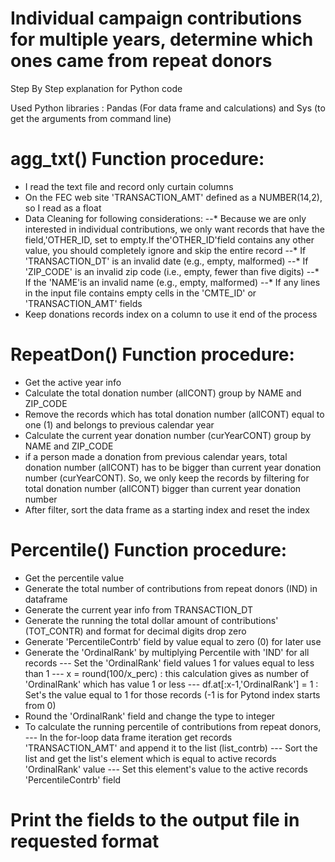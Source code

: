 #  Individual campaign contributions for multiple years, determine which ones came from repeat donors



Step By Step explanation for Python code

Used Python libraries : Pandas (For data frame and calculations) and Sys (to get the arguments from command line)



# agg_txt() Function procedure:
- I read the text file and record only curtain columns      
- On the FEC web site 'TRANSACTION_AMT' defined as a NUMBER(14,2), so I read as a float
- Data Cleaning for following considerations:
--* Because we are only interested in individual contributions, we only want records that have the field,'OTHER_ID, set to empty.If the'OTHER_ID'field contains any other value, you should completely ignore and skip the entire record
--* If 'TRANSACTION_DT' is an invalid date (e.g., empty, malformed)
--* If 'ZIP_CODE' is an invalid zip code (i.e., empty, fewer than five digits)
--* If the 'NAME'is an invalid name (e.g., empty, malformed)
--* If any lines in the input file contains empty cells in the 'CMTE_ID' or 'TRANSACTION_AMT' fields	
- Keep donations records index on a column to use it end of the process



# RepeatDon() Function procedure:
- Get the active year info
- Calculate the total donation number (allCONT) group by NAME and ZIP_CODE
- Remove the records which has total donation number (allCONT) equal to one (1) and belongs to previous calendar year 
- Calculate the current year donation number (curYearCONT) group by NAME and ZIP_CODE
- if a person made a donation from previous calendar years,  total donation number (allCONT) has to be bigger than current year donation number (curYearCONT). So, we only keep the records by filtering for total donation number (allCONT) bigger than current year donation number
- After filter, sort the data frame as a starting index and reset the index

# Percentile() Function procedure:
- Get the percentile value
- Generate the total number of contributions from repeat donors (IND) in dataframe
- Generate the current year info from  TRANSACTION_DT
- Generate the running the total dollar amount of contributions' (TOT_CONTR) and format for decimal digits drop zero
- Generate 'PercentileContrb' field by value equal to zero (0) for later use
- Generate the 'OrdinalRank' by multiplying Percentile with 'IND'  for all records 
--- Set the 'OrdinalRank' field values 1 for values equal to less than 1
--- x = round(100/x_perc)  : this calculation gives as number of 'OrdinalRank' which has value 1 or less
--- df.at[:x-1,'OrdinalRank'] = 1 : Set's the value  equal to 1 for those records (-1 is for Pytond index starts from 0)
- Round the 'OrdinalRank' field and change the type to integer
- To calculate the running percentile of contributions from repeat donors, 
--- In the for-loop data frame iteration get records 'TRANSACTION_AMT' and append it to the list (list_contrb)
--- Sort the list and get the list's element which is equal to active records 'OrdinalRank' value
--- Set this element's value to the active records 'PercentileContrb' field

# Print the fields to the output file in requested format

